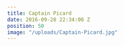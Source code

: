 ```yaml
---
title: Captain Picard
date: 2016-09-28 22:34:00 Z
position: 50
image: "/uploads/Captain-Picard.jpg"
---
```


